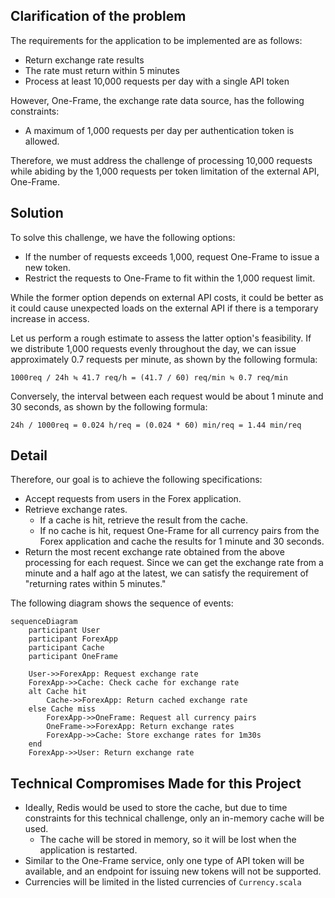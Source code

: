 ## Clarification of the problem
The requirements for the application to be implemented are as follows:

- Return exchange rate results
- The rate must return within 5 minutes
- Process at least 10,000 requests per day with a single API token

However, One-Frame, the exchange rate data source, has the following constraints:

- A maximum of 1,000 requests per day per authentication token is allowed.

Therefore, we must address the challenge of processing 10,000 requests while abiding by the 1,000 requests per token limitation of the external API, One-Frame.

## Solution
To solve this challenge, we have the following options:

- If the number of requests exceeds 1,000, request One-Frame to issue a new token.
- Restrict the requests to One-Frame to fit within the 1,000 request limit.

While the former option depends on external API costs, it could be better as it could cause unexpected loads on the external API if there is a temporary increase in access.

Let us perform a rough estimate to assess the latter option's feasibility. If we distribute 1,000 requests evenly throughout the day, we can issue approximately 0.7 requests per minute, as shown by the following formula:

```
1000req / 24h ≒ 41.7 req/h = (41.7 / 60) req/min ≒ 0.7 req/min
```

Conversely, the interval between each request would be about 1 minute and 30 seconds, as shown by the following formula:

```
24h / 1000req = 0.024 h/req = (0.024 * 60) min/req = 1.44 min/req
```

## Detail
Therefore, our goal is to achieve the following specifications:

- Accept requests from users in the Forex application.
- Retrieve exchange rates.
    - If a cache is hit, retrieve the result from the cache.
    - If no cache is hit, request One-Frame for all currency pairs from the Forex application and cache the results for 1 minute and 30 seconds.
- Return the most recent exchange rate obtained from the above processing for each request. Since we can get the exchange rate from a minute and a half ago at the latest, we can satisfy the requirement of "returning rates within 5 minutes."

The following diagram shows the sequence of events:
```mermaid
sequenceDiagram
    participant User
    participant ForexApp
    participant Cache
    participant OneFrame

    User->>ForexApp: Request exchange rate
    ForexApp->>Cache: Check cache for exchange rate
    alt Cache hit
        Cache->>ForexApp: Return cached exchange rate
    else Cache miss
        ForexApp->>OneFrame: Request all currency pairs
        OneFrame->>ForexApp: Return exchange rates
        ForexApp->>Cache: Store exchange rates for 1m30s
    end
    ForexApp->>User: Return exchange rate
```

## Technical Compromises Made for this Project

 - Ideally, Redis would be used to store the cache, but due to time constraints for this technical challenge, only an in-memory cache will be used.
    - The cache will be stored in memory, so it will be lost when the application is restarted.
 - Similar to the One-Frame service, only one type of API token will be available, and an endpoint for issuing new tokens will not be supported.
 - Currencies will be limited in the listed currencies of `Currency.scala`